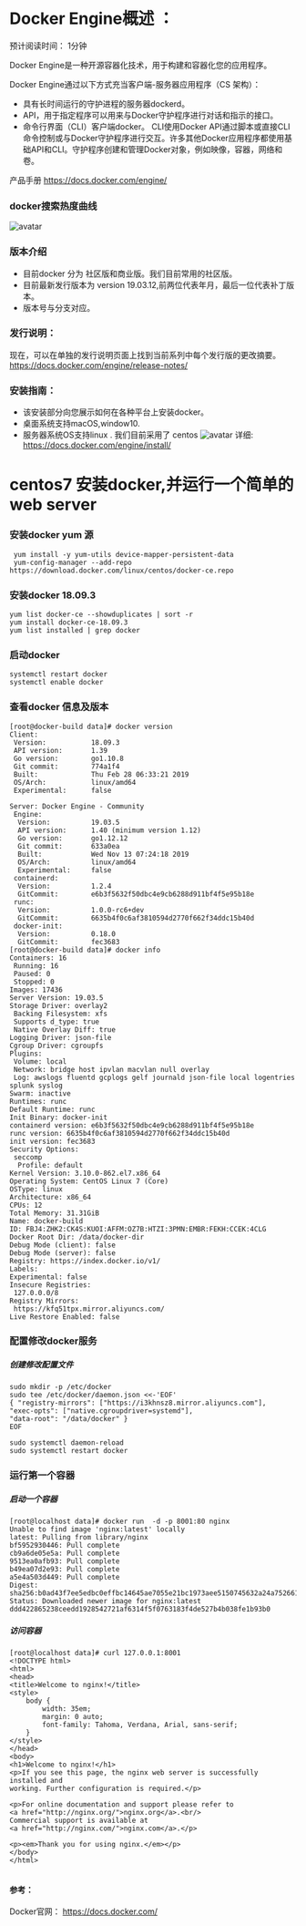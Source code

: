 
# Docker Engine概述 ：
预计阅读时间： 1分钟

Docker Engine是一种开源容器化技术，用于构建和容器化您的应用程序。

Docker Engine通过以下方式充当客户端-服务器应用程序（CS 架构）：
* 具有长时间运行的守护进程的服务器dockerd。
* API，用于指定程序可以用来与Docker守护程序进行对话和指示的接口。
* 命令行界面（CLI）客户端docker。
CLI使用Docker API通过脚本或直接CLI命令控制或与Docker守护程序进行交互。许多其他Docker应用程序都使用基础API和CLI。守护程序创建和管理Docker对象，例如映像，容器，网络和卷。

产品手册 https://docs.docker.com/engine/

### docker搜索热度曲线
![avatar](docker-trend.png)

### 版本介绍
* 目前docker 分为 社区版和商业版。我们目前常用的社区版。
* 目前最新发行版本为 version 19.03.12,前两位代表年月，最后一位代表补丁版本。
* 版本号与分支对应。

### 发行说明：
现在，可以在单独的发行说明页面上找到当前系列中每个发行版的更改摘要。
https://docs.docker.com/engine/release-notes/

### 安装指南：
* 该安装部分向您展示如何在各种平台上安装docker。
* 桌面系统支持macOS,window10.
* 服务器系统OS支持linux . 我们目前采用了 centos
![avatar](docker-in-pic.png)
详细: https://docs.docker.com/engine/install/


# centos7 安装docker,并运行一个简单的web server
### 安装docker yum 源
```
 yum install -y yum-utils device-mapper-persistent-data
 yum-config-manager --add-repo https://download.docker.com/linux/centos/docker-ce.repo
```
### 安装docker 18.09.3
```
yum list docker-ce --showduplicates | sort -r
yum install docker-ce-18.09.3
yum list installed | grep docker
```
### 启动docker 
```
systemctl restart docker
systemctl enable docker
```
### 查看docker 信息及版本
```
[root@docker-build data]# docker version
Client:
 Version:           18.09.3
 API version:       1.39
 Go version:        go1.10.8
 Git commit:        774a1f4
 Built:             Thu Feb 28 06:33:21 2019
 OS/Arch:           linux/amd64
 Experimental:      false

Server: Docker Engine - Community
 Engine:
  Version:          19.03.5
  API version:      1.40 (minimum version 1.12)
  Go version:       go1.12.12
  Git commit:       633a0ea
  Built:            Wed Nov 13 07:24:18 2019
  OS/Arch:          linux/amd64
  Experimental:     false
 containerd:
  Version:          1.2.4
  GitCommit:        e6b3f5632f50dbc4e9cb6288d911bf4f5e95b18e
 runc:
  Version:          1.0.0-rc6+dev
  GitCommit:        6635b4f0c6af3810594d2770f662f34ddc15b40d
 docker-init:
  Version:          0.18.0
  GitCommit:        fec3683
[root@docker-build data]# docker info
Containers: 16
 Running: 16
 Paused: 0
 Stopped: 0
Images: 17436
Server Version: 19.03.5
Storage Driver: overlay2
 Backing Filesystem: xfs
 Supports d_type: true
 Native Overlay Diff: true
Logging Driver: json-file
Cgroup Driver: cgroupfs
Plugins:
 Volume: local
 Network: bridge host ipvlan macvlan null overlay
 Log: awslogs fluentd gcplogs gelf journald json-file local logentries splunk syslog
Swarm: inactive
Runtimes: runc
Default Runtime: runc
Init Binary: docker-init
containerd version: e6b3f5632f50dbc4e9cb6288d911bf4f5e95b18e
runc version: 6635b4f0c6af3810594d2770f662f34ddc15b40d
init version: fec3683
Security Options:
 seccomp
  Profile: default
Kernel Version: 3.10.0-862.el7.x86_64
Operating System: CentOS Linux 7 (Core)
OSType: linux
Architecture: x86_64
CPUs: 12
Total Memory: 31.31GiB
Name: docker-build
ID: FBJ4:ZHK2:CK4S:KUOI:AFFM:OZ7B:HTZI:3PMN:EMBR:FEKH:CCEK:4CLG
Docker Root Dir: /data/docker-dir
Debug Mode (client): false
Debug Mode (server): false
Registry: https://index.docker.io/v1/
Labels:
Experimental: false
Insecure Registries:
 127.0.0.0/8
Registry Mirrors:
 https://kfq51tpx.mirror.aliyuncs.com/
Live Restore Enabled: false
```

###   配置修改docker服务
##### 创建修改配置文件
```
sudo mkdir -p /etc/docker
sudo tee /etc/docker/daemon.json <<-'EOF'
{ "registry-mirrors": ["https://i3khnsz8.mirror.aliyuncs.com"],
"exec-opts": ["native.cgroupdriver=systemd"],
"data-root": "/data/docker" }
EOF

sudo systemctl daemon-reload 
sudo systemctl restart docker
```

### 运行第一个容器
##### 启动一个容器
```
[root@localhost data]# docker run  -d -p 8001:80 nginx
Unable to find image 'nginx:latest' locally
latest: Pulling from library/nginx
bf5952930446: Pull complete
cb9a6de05e5a: Pull complete
9513ea0afb93: Pull complete
b49ea07d2e93: Pull complete
a5e4a503d449: Pull complete
Digest: sha256:b0ad43f7ee5edbc0effbc14645ae7055e21bc1973aee5150745632a24a752661
Status: Downloaded newer image for nginx:latest
ddd422865238ceedd1928542721af6314f5f0763183f4de527b4b038fe1b93b0
```
##### 访问容器
```
[root@localhost data]# curl 127.0.0.1:8001
<!DOCTYPE html>
<html>
<head>
<title>Welcome to nginx!</title>
<style>
    body {
        width: 35em;
        margin: 0 auto;
        font-family: Tahoma, Verdana, Arial, sans-serif;
    }
</style>
</head>
<body>
<h1>Welcome to nginx!</h1>
<p>If you see this page, the nginx web server is successfully installed and
working. Further configuration is required.</p>

<p>For online documentation and support please refer to
<a href="http://nginx.org/">nginx.org</a>.<br/>
Commercial support is available at
<a href="http://nginx.com/">nginx.com</a>.</p>

<p><em>Thank you for using nginx.</em></p>
</body>
</html>


```

#### 参考：
Docker官网： https://docs.docker.com/






